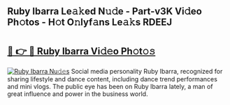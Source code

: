 ## Ruby Ibarra Le𝚊𝚔ed N𝚞𝚍e - Part-v3K Vi𝚍eo Ph𝚘tos - H𝚘t O𝚗lyf𝚊ns Le𝚊𝚔s RDEEJ

# <h2><a href="http://hf4pzi.feru.top/?c=Ruby+Ibarra">🔗 👉 🔴 Ruby Ibarra Vi𝚍𝚎o Ph𝚘t𝚘𝚜</a></h2>

[![Ruby Ibarra Nu𝚍𝚎s](https://i.imgur.com/0TWrTi3.gif)](http://hf4pzi.feru.top/?c=Ruby+Ibarra)
Social media personality Ruby Ibarra, recognized for sharing lifestyle and dance content, including dance trend performances and mini vlogs. The public eye has been on Ruby Ibarra lately, a man of great influence and power in the business world. 
